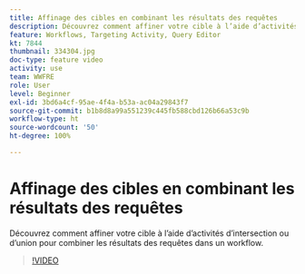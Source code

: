 ```yaml
---
title: Affinage des cibles en combinant les résultats des requêtes
description: Découvrez comment affiner votre cible à l’aide d’activités d’intersection ou d’union pour combiner les résultats des requêtes dans un workflow.
feature: Workflows, Targeting Activity, Query Editor
kt: 7844
thumbnail: 334304.jpg
doc-type: feature video
activity: use
team: WWFRE
role: User
level: Beginner
exl-id: 3bd6a4cf-95ae-4f4a-b53a-ac04a29843f7
source-git-commit: b1b8d8a99a551239c445fb588cbd126b66a53c9b
workflow-type: ht
source-wordcount: '50'
ht-degree: 100%

---
```


# Affinage des cibles en combinant les résultats des requêtes

Découvrez comment affiner votre cible à l’aide d’activités d’intersection ou d’union pour combiner les résultats des requêtes dans un workflow.

>[!VIDEO](https://video.tv.adobe.com/v/334304?quality=12&learn=on)
